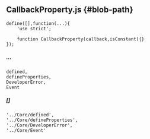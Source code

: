 ## **CallbackProperty.js** {#blob-path}

```
define([],function(...){
    'use strict';
    
    function CallbackProperty(callback,isConstant){}
});
```

##### ...

```
defined,
defineProperties,
DeveloperError,
Event
```

##### \[\]

```
'../Core/defined',
'../Core/defineProperties',
'../Core/DeveloperError',
'../Core/Event'
```



